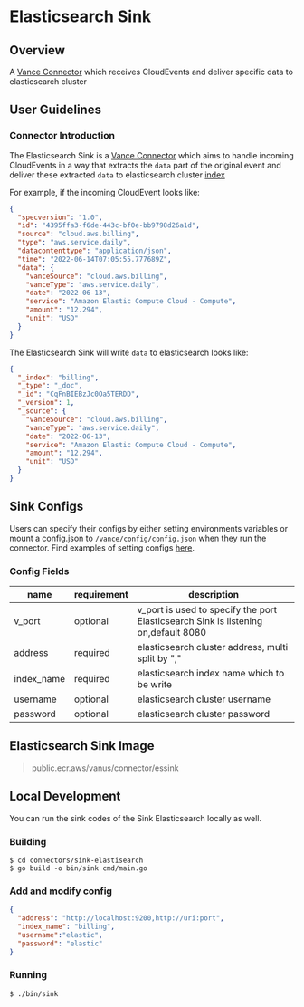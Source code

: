 # Elasticsearch Sink

## Overview

A [Vance Connector][vc] which receives CloudEvents and deliver specific data to elasticsearch cluster

## User Guidelines

### Connector Introduction

The Elasticsearch Sink is a [Vance Connector][vc] which aims to handle incoming CloudEvents in a way that extracts the `data` part of the
original event and deliver these extracted `data` to elasticsearch cluster [index](index)


For example, if the incoming CloudEvent looks like:

```json
{
  "specversion": "1.0",
  "id": "4395ffa3-f6de-443c-bf0e-bb9798d26a1d",
  "source": "cloud.aws.billing",
  "type": "aws.service.daily",
  "datacontenttype": "application/json",
  "time": "2022-06-14T07:05:55.777689Z",
  "data": {
    "vanceSource": "cloud.aws.billing",
    "vanceType": "aws.service.daily",
    "date": "2022-06-13",
    "service": "Amazon Elastic Compute Cloud - Compute",
    "amount": "12.294",
    "unit": "USD"
  }
}
```

The Elasticsearch Sink will write `data` to elasticsearch looks like:
```json
{
  "_index": "billing",
  "_type": "_doc",
  "_id": "CqFnBIEBzJc0Oa5TERDD",
  "_version": 1,
  "_source": {
    "vanceSource": "cloud.aws.billing",
    "vanceType": "aws.service.daily",
    "date": "2022-06-13",
    "service": "Amazon Elastic Compute Cloud - Compute",
    "amount": "12.294",
    "unit": "USD"
  }
}
```

## Sink Configs

Users can specify their configs by either setting environments variables or mount a config.json to
`/vance/config/config.json` when they run the connector. Find examples of setting configs [here][config].

### Config Fields

| name       | requirement | description                                                                        |
|------------|-------------|------------------------------------------------------------------------------------|
| v_port     | optional    | v_port is used to specify the port Elasticsearch Sink is listening on,default 8080 |
| address    | required    | elasticsearch cluster address, multi split by ","                                  | 
| index_name | required    | elasticsearch index name which to be write                                         | 
| username   | optional    | elasticsearch cluster username                                                     |
| password   | optional    | elasticsearch cluster password                                                     |


## Elasticsearch Sink Image

> public.ecr.aws/vanus/connector/essink

## Local Development

You can run the sink codes of the Sink Elasticsearch locally as well.

### Building

```shell
$ cd connectors/sink-elastisearch
$ go build -o bin/sink cmd/main.go
```

### Add and modify config

```json
{
  "address": "http://localhost:9200,http://uri:port",
  "index_name": "billing",
  "username":"elastic",
  "password": "elastic"
}
```

### Running

```shell
$ ./bin/sink
```

[vc]: https://github.com/linkall-labs/vance-docs/blob/main/docs/concept.md
[config]: https://github.com/linkall-labs/vance-docs/blob/main/docs/connector.md
[index]: https://www.elastic.co/guide/en/elasticsearch/reference/current/indices-create-index.html